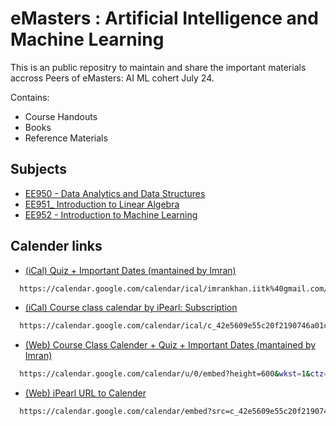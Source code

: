 
# eMasters : Artificial Intelligence and Machine Learning

This is an public repositry to maintain and share the important materials accross Peers of eMasters: AI ML cohert July 24. 

Contains:
- Course Handouts
- Books
- Reference Materials
  
## Subjects

 - [EE950 - Data Analytics and Data Structures](https://github.com/mimran-khan/eMasters-in-AI-ML_IITK/tree/main/EE950%20-%20Data%20Analytics%20and%20Data%20Structures)
 - [EE951_ Introduction to Linear Algebra](https://github.com/mimran-khan/eMasters-in-AI-ML_IITK/tree/main/EE951_%20Introduction%20to%20Linear%20Algebra)
 - [EE952 - Introduction to Machine Learning](https://github.com/mimran-khan/eMasters-in-AI-ML_IITK/tree/main/EE952%20-%20Introduction%20to%20Machine%20Learning)

## Calender links
- [(iCal) Quiz + Important Dates (mantained by Imran)](https://calendar.google.com/calendar/ical/imrankhan.iitk%40gmail.com/public/basic.ics)
```bash
  https://calendar.google.com/calendar/ical/imrankhan.iitk%40gmail.com/public/basic.ics
```

- [(iCal) Course class calendar by iPearl: Subscription](https://calendar.google.com/calendar/ical/c_42e5609e55c20f2190746a01c00932d9d60e08253c9f7ab9ff1b75fe25c393d5%40group.calendar.google.com/public/basic.ics)
```bash
  https://calendar.google.com/calendar/ical/c_42e5609e55c20f2190746a01c00932d9d60e08253c9f7ab9ff1b75fe25c393d5%40group.calendar.google.com/public/basic.ics
```

- [(Web) Course Class Calender + Quiz + Important Dates (mantained by Imran)](https://calendar.google.com/calendar/u/0/embed?height=600&wkst=1&ctz=Asia/Kolkata&bgcolor=%23ffffff&title=eMasters:+Quiz+and+classes&src=aW1yYW5raGFuLmlpdGtAZ21haWwuY29t&src=Y180MmU1NjA5ZTU1YzIwZjIxOTA3NDZhMDFjMDA5MzJkOWQ2MGUwODI1M2M5ZjdhYjlmZjFiNzVmZTI1YzM5M2Q1QGdyb3VwLmNhbGVuZGFyLmdvb2dsZS5jb20&color=%23039BE5&color=%23009688)
```bash
  https://calendar.google.com/calendar/u/0/embed?height=600&wkst=1&ctz=Asia/Kolkata&bgcolor=%23ffffff&title=eMasters:+Quiz+and+classes&src=aW1yYW5raGFuLmlpdGtAZ21haWwuY29t&src=Y180MmU1NjA5ZTU1YzIwZjIxOTA3NDZhMDFjMDA5MzJkOWQ2MGUwODI1M2M5ZjdhYjlmZjFiNzVmZTI1YzM5M2Q1QGdyb3VwLmNhbGVuZGFyLmdvb2dsZS5jb20&color=%23039BE5&color=%23009688
```

- [(Web) iPearl URL to Calender](https://calendar.google.com/calendar/embed?src=c_42e5609e55c20f2190746a01c00932d9d60e08253c9f7ab9ff1b75fe25c393d5%40group.calendar.google.com&ctz=Asia%2FKolkata)
```bash
  https://calendar.google.com/calendar/embed?src=c_42e5609e55c20f2190746a01c00932d9d60e08253c9f7ab9ff1b75fe25c393d5%40group.calendar.google.com&ctz=Asia%2FKolkata
```

